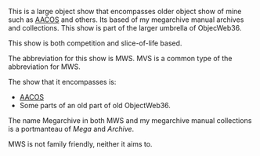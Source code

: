 This is a large object show that encompasses older object show of mine such as [AACOS](AACOS.md) and others. Its based of my megarchive manual archives and collections. This show is part of the larger umbrella of ObjecWeb36.

This show is both competition and slice-of-life based.

The abbreviation for this show is MWS. MVS is a common type of the abbreviation for MWS.

The show that it encompasses is:
- [AACOS](AACOS.md)
- Some parts of an old part of old ObjectWeb36.

The name Megarchive in both MWS and my megarchive manual collections is a portmanteau of *Mega* and *Archive*.

MWS is not family friendly, neither it aims to.